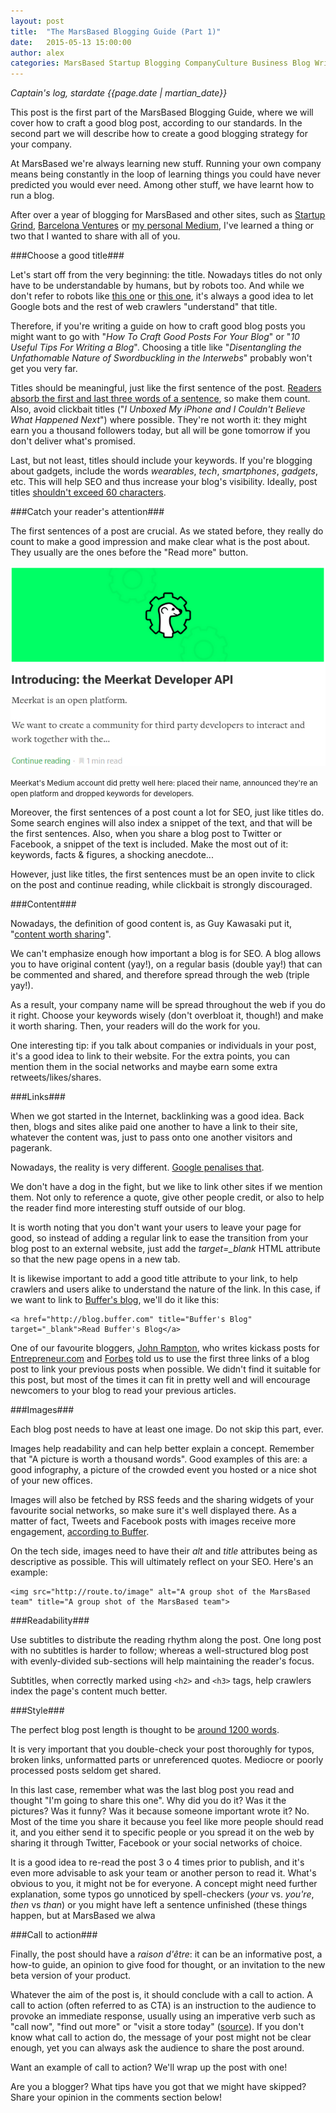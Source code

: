 ```yaml
---
layout: post
title:  "The MarsBased Blogging Guide (Part 1)"
date:   2015-05-13 15:00:00
author: alex
categories: MarsBased Startup Blogging CompanyCulture Business Blog Writing SocialMedia
---
```


*Captain's log, stardate {{page.date | martian_date}}*

This post is the first part of the MarsBased Blogging Guide, where we will cover how to craft a good blog post, according to our standards. In the second part we will describe how to create a good blogging strategy for your company.

<!--more-->

At MarsBased we're always learning new stuff. Running your own company means being constantly in the loop of learning things you could have never predicted you would ever need. Among other stuff, we have learnt how to run a blog.

After over a year of blogging for MarsBased and other sites, such as <a href="http://www.startupgrind.com/barcelona" title="Startup Grind Barcelona" target="_blank">Startup Grind</a>, <a href="http://barcelonaventures.com/blog/" title="Barcelona Ventures blog" target="_blank">Barcelona Ventures</a> or <a href="https://medium.com/@lexrodba" title="@Lexrodba Medium" target="_blank">my personal Medium</a>, I've learned a thing or two that I wanted to share with all of you.

###Choose a good title###

Let's start off from the very beginning: the title. Nowadays titles do not only have to be understandable by humans, but by robots too. And while we don't refer to robots like <a href="http://static.guim.co.uk/sys-images/Guardian/Pix/pictures/2014/2/21/1392977241047/Robot-from-The-Terminator-010.jpg" title="Robot" target="_blank">this one</a> or <a href="http://img4.wikia.nocookie.net/__cb20141005032524/deadliestfiction/images/e/eb/Optimus_Prime_Generation_1.jpg" title="Robot" target="_blank">this one</a>, it's always a good idea to let Google bots and the rest of web crawlers "understand" that title.

Therefore, if you're writing a guide on how to craft good blog posts you might want to go with "<i>How To Craft Good Posts For Your Blog</i>" or "<i>10 Useful Tips For Writing a Blog</i>". Choosing a title like "<i>Disentangling the Unfathomable Nature of Swordbuckling in the Interwebs</i>" probably won't get you very far.

Titles should be meaningful, just like the first sentence of the post. <a href="https://blog.bufferapp.com/headline-formulas?utm_content=buffer144c3&utm_medium=social&utm_source=twitter.com&utm_campaign=buffer" title="Buffer blog" target="_blank">Readers absorb the first and last three words of a sentence</a>, so make them count. Also, avoid clickbait titles ("<i>I Unboxed My iPhone and I Couldn't Believe What Happened Next</i>") where possible. They're not worth it: they might earn you a thousand followers today, but all will be gone tomorrow if you don't deliver what's promised.

Last, but not least, titles should include your keywords. If you're blogging about gadgets, include the words <i>wearables</i>, <i>tech</i>, <i>smartphones</i>, <i>gadgets</i>, etc. This will help SEO and thus increase your blog's visibility. Ideally, post titles <a href="http://www.orbitmedia.com/blog/ideal-blog-post-length/" title="Marketing tips" target="_blank">shouldn't exceed 60 characters</a>.

###Catch your reader's attention###

The first sentences of a post are crucial. As we stated before, they really do count to make a good impression and make clear what is the post about. They usually are the ones before the "Read more" button.

<img src="/images/blog/post19a.png" alt="Read more text" title="Read more text" class="img-center img-rounded img-responsive" />
<p class="text-center img-footer"><small>Meerkat's Medium account did pretty well here: placed their name, announced they're an open platform and dropped keywords for developers.</small></p>

Moreover, the first sentences of a post count a lot for SEO, just like titles do. Some search engines will also index a snippet of the text, and that will be the first sentences. Also, when you share a blog post to Twitter or Facebook, a snippet of the text is included. Make the most out of it: keywords, facts & figures, a shocking anecdote...

However, just like titles, the first sentences must be an open invite to click on the post and continue reading, while clickbait is strongly discouraged.

###Content###

Nowadays, the definition of good content is, as Guy Kawasaki put it, "<a href="https://www.startupgrind.com/events/details/startup-grind-london-hosted-guy-kawasaki-canvaex-apple#/" title="Startup Grind hosts Guy Kawasaki" target="_blank">content worth sharing</a>".

We can't emphasize enough how important a blog is for SEO. A blog allows you to have original content (yay!), on a regular basis (double yay!) that can be commented and shared, and therefore spread through the web (triple yay!).

As a result, your company name will be spread throughout the web if you do it right. Choose your keywords wisely (don't overbloat it, though!) and make it worth sharing. Then, your readers will do the work for you.

One interesting tip: if you talk about companies or individuals in your post, it's a good idea to link to their website. For the extra points, you can mention them in the social networks and maybe earn some extra retweets/likes/shares.

###Links###

When we got started in the Internet, backlinking was a good idea. Back then, blogs and sites alike paid one another to have a link to their site, whatever the content was, just to pass onto one another visitors and pagerank.

Nowadays, the reality is very different. <a href="http://white.net/blog/high-risk-seo-33-ways-to-get-penalised-by-google/" title="Google Penalises Backlinks" target="_blank">Google penalises that</a>.

We don't have a dog in the fight, but we like to link other sites if we mention them. Not only to reference a quote, give other people credit, or also to help the reader find more interesting stuff outside of our blog.

It is worth noting that you don't want your users to leave your page for good, so instead of adding a regular link to ease the transition from your blog post to an external website, just add the <i>target=_blank</i> HTML attribute so that the new page opens in a new tab.

It is likewise important to add a good title attribute to your link, to help crawlers and users alike to understand the nature of the link. In this case, if we want to link to <a href="http://blog.buffer.com" title="Buffer's Blog" target="_blank">Buffer's blog</a>, we'll do it like this:

<pre><code>&lt;a href="http://blog.buffer.com" title="Buffer's Blog" target="_blank"&gt;Read Buffer's Blog&lt;/a&gt;
</code></pre>

One of our favourite bloggers, <a href="http://www.johnrampton.com/" title="John Rampton website" target="_blank">John Rampton</a>, who writes kickass posts for <a href="http://www.entrepreneur.com" title="Entrepreneur-com" target="_blank">Entrepreneur.com</a> and <a href="http://forbes.com" title="Forbes" target="_blank">Forbes</a> told us to use the first three links of a blog post to link your previous posts when possible. We didn't find it suitable for this post, but most of the times it can fit in pretty well and will encourage newcomers to your blog to read your previous articles.

###Images###

Each blog post needs to have at least one image. Do not skip this part, ever.

Images help readability and can help better explain a concept. Remember that "A picture is worth a thousand words". Good examples of this are: a good infography, a picture of the crowded event you hosted or a nice shot of your new offices.

Images will also be fetched by RSS feeds and the sharing widgets of your favourite social networks, so make sure it's well displayed there. As a matter of fact, Tweets and Facebook posts with images receive more engagement, <a href="https://blog.bufferapp.com/twitter-images" title="Buffer's Blog" target="_blank">according to Buffer</a>.

On the tech side, images need to have their <i>alt</i> and <i>title</i> attributes being as descriptive as possible. This will ultimately reflect on your SEO. Here's an example:

<pre><code>&lt;img src="http://route.to/image" alt="A group shot of the MarsBased team" title="A group shot of the MarsBased team"&gt;</code></pre>

###Readability###

Use subtitles to distribute the reading rhythm along the post. One long post with no subtitles is harder to follow; whereas a well-structured blog post with evenly-divided sub-sections will help maintaining the reader's focus.

Subtitles, when correctly marked using <code>&lt;h2&gt;</code> and <code>&lt;h3&gt;</code> tags, help crawlers index the page's content much better.

###Style###

The perfect blog post length is thought to be <a href="http://www.bitrebels.com/social/makes-perfect-blog-post-infographic/" title="Infographic about blogging" target="_blank">around 1200 words</a>.

It is very important that you double-check your post thoroughly for typos, broken links, unformatted parts or unreferenced quotes. Mediocre or poorly processed posts seldom get shared.

In this last case, remember what was the last blog post you read and thought "I'm going to share this one". Why did you do it? Was it the pictures? Was it funny? Was it because someone important wrote it? No. Most of the time you share it because you feel like more people should read it, and you either send it to specific people or you spread it on the web by sharing it through Twitter, Facebook or your social networks of choice.

It is a good idea to re-read the post 3 o 4 times prior to publish, and it's even more advisable to ask your team or another person to read it. What's obvious to you, it might not be for everyone. A concept might need further explanation, some typos go unnoticed by spell-checkers (<i>your</i> vs. <i>you're</i>, <i>then</i> vs <i>than</i>) or you might have left a sentence unfinished (these things happen, but at MarsBased we alwa

###Call to action###

Finally, the post should have a <i>raison d'être</i>: it can be an informative post, a how-to guide, an opinion to give food for thought, or an invitation to the new beta version of your product.

Whatever the aim of the post is, it should conclude with a call to action. A call to action (often referred to as CTA) is an instruction to the audience to provoke an immediate response, usually using an imperative verb such as "call now", "find out more" or "visit a store today" (<a href="http://homebusiness.about.com/od/homebusinessglossar1/g/Call-To-Action-Definition.htm" title="Definition of call to action" target="_blank">source</a>). If you don't know what call to action do, the message of your post might not be clear enough, yet you can always ask the audience to share the post around.

Want an example of call to action? We'll wrap up the post with one!

Are you a blogger? What tips have you got that we might have skipped? Share your opinion in the comments section below!
